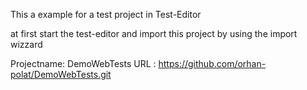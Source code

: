 This a example for a test project in Test-Editor

at first start the test-editor and import this project by using the import wizzard


Projectname: DemoWebTests
URL : https://github.com/orhan-polat/DemoWebTests.git
